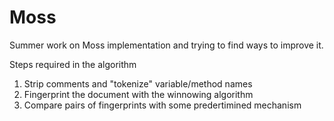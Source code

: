 # Moss
Summer work on Moss implementation and trying to find ways to improve it.

Steps required in the algorithm
1. Strip comments and "tokenize" variable/method names
2. Fingerprint the document with the winnowing algorithm
3. Compare pairs of fingerprints with some predertimined mechanism
